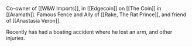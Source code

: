 Co-owner of [[W&W Imports]], in [[Edgecoin]] on [[The Coin]] in [[Aramath]].  Famous Fence and Ally of [[Rake, The Rat Prince]], and friend of [[Anastasia Veron]].

Recently has had a boating accident where he lost an arm, and other injuries.